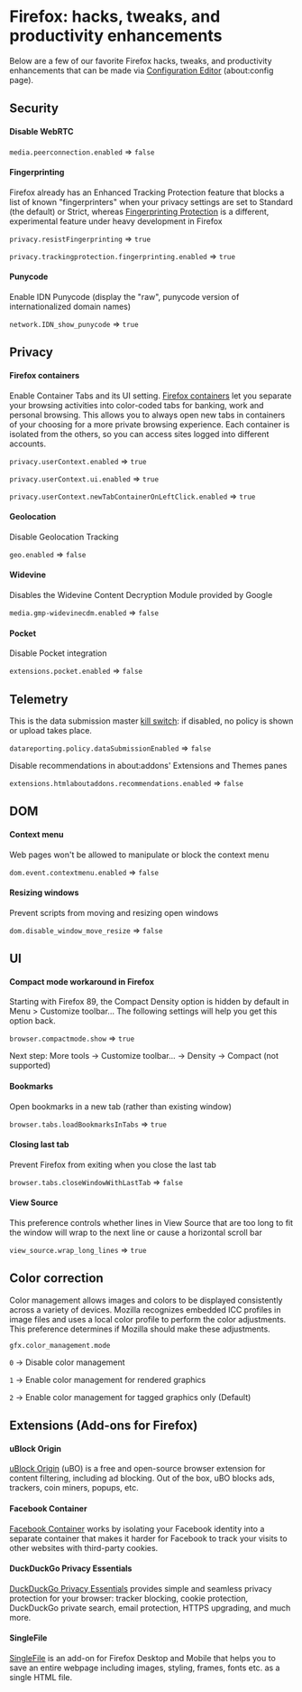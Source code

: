 # Firefox: hacks, tweaks, and productivity enhancements

Below are a few of our favorite Firefox hacks, tweaks, and productivity enhancements that can be made via [Configuration Editor](https://support.mozilla.org/en-US/kb/about-config-editor-firefox) (about:config page).

## Security

#### Disable WebRTC

`media.peerconnection.enabled` => `false`

#### Fingerprinting

Firefox already has an Enhanced Tracking Protection feature that blocks a list of known "fingerprinters" when your privacy settings are set to Standard (the default) or Strict, whereas [Fingerprinting Protection](https://support.mozilla.org/en-US/kb/firefox-protection-against-fingerprinting) is a different, experimental feature under heavy development in Firefox

`privacy.resistFingerprinting` => `true`

`privacy.trackingprotection.fingerprinting.enabled` => `true`

#### Punycode

Enable IDN Punycode (display the "raw", punycode version of internationalized domain names)

`network.IDN_show_punycode` => `true`

## Privacy

#### Firefox containers

Enable Container Tabs and its UI setting. [Firefox containers](https://support.mozilla.org/en-US/kb/how-use-firefox-containers) let you separate your browsing activities into color-coded tabs for banking, work and personal browsing. This allows you to always open new tabs in containers of your choosing for a more private browsing experience. Each container is isolated from the others, so you can access sites logged into different accounts.

`privacy.userContext.enabled` => `true`

`privacy.userContext.ui.enabled` => `true`

`privacy.userContext.newTabContainerOnLeftClick.enabled` => `true`

#### Geolocation

Disable Geolocation Tracking

`geo.enabled` => `false`

#### Widevine

Disables the Widevine Content Decryption Module provided by Google

`media.gmp-widevinecdm.enabled` => `false`

#### Pocket

Disable Pocket integration

`extensions.pocket.enabled` => `false`

## Telemetry

This is the data submission master [kill switch](https://firefox-source-docs.mozilla.org/toolkit/components/telemetry/internals/preferences.html): if disabled, no policy is shown or upload takes place.

`datareporting.policy.dataSubmissionEnabled` => `false`

Disable recommendations in about:addons' Extensions and Themes panes

`extensions.htmlaboutaddons.recommendations.enabled` => `false`

## DOM

#### Context menu

Web pages won't be allowed to manipulate or block the context menu

`dom.event.contextmenu.enabled` => `false`

#### Resizing windows

Prevent scripts from moving and resizing open windows

`dom.disable_window_move_resize` => `false`

## UI

#### Compact mode workaround in Firefox

Starting with Firefox 89, the Compact Density option is hidden by default in Menu > Customize toolbar... The following settings will help you get this option back.

`browser.compactmode.show` => `true`

Next step: More tools -> Customize toolbar... -> Density -> Compact (not supported)

#### Bookmarks

Open bookmarks in a new tab (rather than existing window)

`browser.tabs.loadBookmarksInTabs` => `true`

#### Closing last tab

Prevent Firefox from exiting when you close the last tab

`browser.tabs.closeWindowWithLastTab` => `false`

#### View Source

This preference controls whether lines in View Source that are too long to fit the window will wrap to the next line or cause a horizontal scroll bar

`view_source.wrap_long_lines` => `true`

## Color correction

Color management allows images and colors to be displayed consistently across a variety of devices. Mozilla recognizes embedded ICC profiles in image files and uses a local color profile to perform the color adjustments. This preference determines if Mozilla should make these adjustments.

`gfx.color_management.mode`

`0` -> Disable color management

`1` -> Enable color management for rendered graphics

`2` -> Enable color management for tagged graphics only (Default)

## Extensions (Add-ons for Firefox)

#### uBlock Origin

[uBlock Origin](https://addons.mozilla.org/en-US/firefox/addon/ublock-origin/) (uBO) is a free and open-source browser extension for content filtering, including ad blocking. Out of the box, uBO blocks ads, trackers, coin miners, popups, etc.

#### Facebook Container

[Facebook Container](https://addons.mozilla.org/en-US/firefox/addon/facebook-container/) works by isolating your Facebook identity into a separate container that makes it harder for Facebook to track your visits to other websites with third-party cookies.

#### DuckDuckGo Privacy Essentials

[DuckDuckGo Privacy Essentials](https://addons.mozilla.org/en-US/firefox/addon/duckduckgo-for-firefox/) provides simple and seamless privacy protection for your browser: tracker blocking, cookie protection, DuckDuckGo private search, email protection, HTTPS upgrading, and much more.

#### SingleFile

[SingleFile](https://addons.mozilla.org/en-US/firefox/addon/single-file/) is an add-on for Firefox Desktop and Mobile that helps you to save an entire webpage including images, styling, frames, fonts etc. as a single HTML file.
